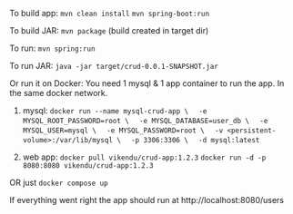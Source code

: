 To build app:
`mvn clean install`
`mvn spring-boot:run`

To build JAR:
`mvn package`
(build created in target dir)

To run:
`mvn spring:run`

To run JAR:
`java -jar target/crud-0.0.1-SNAPSHOT.jar`

Or run it on Docker:
You need 1 mysql & 1 app container to run the app. In the same docker network.

1. mysql:
`docker run --name mysql-crud-app \`
`  -e MYSQL_ROOT_PASSWORD=root \`
`  -e MYSQL_DATABASE=user_db \`
`  -e MYSQL_USER=mysql \`
`  -e MYSQL_PASSWORD=root \`
`  -v <persistent-volume>:/var/lib/mysql \`
`  -p 3306:3306 \`
`  -d mysql:latest`

2. web app:
`docker pull vikendu/crud-app:1.2.3`
`docker run -d -p 8080:8080 vikendu/crud-app:1.2.3`

OR just `docker compose up`

If everything went right the app should run at http://localhost:8080/users